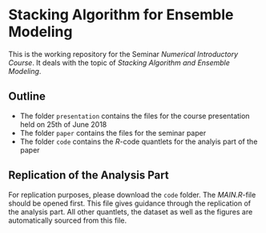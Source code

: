 # Stacking Algorithm for Ensemble Modeling
This is the working repository for the Seminar *Numerical Introductory Course*. It deals with the topic of *Stacking Algorithm and Ensemble Modeling*. 

## Outline
- The folder ``presentation`` contains the files for the course presentation held on 25th of June 2018
- The folder ``paper`` contains the files for the seminar paper
- The folder ``code`` contains the *R*-code quantlets for the analyis part of the paper

## Replication of the Analysis Part
For replication purposes, please download the ``code`` folder. The *MAIN.R*-file should be opened first. This file gives guidance through the replication of the analysis part. All other quantlets, the dataset as well as the figures are automatically sourced from this file.
